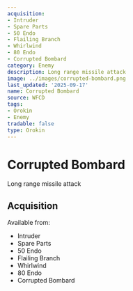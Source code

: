 ```yaml
---
acquisition:
- Intruder
- Spare Parts
- 50 Endo
- Flailing Branch
- Whirlwind
- 80 Endo
- Corrupted Bombard
category: Enemy
description: Long range missile attack
image: ../images/corrupted-bombard.png
last_updated: '2025-09-17'
name: Corrupted Bombard
source: WFCD
tags:
- Orokin
- Enemy
tradable: false
type: Orokin
---
```


# Corrupted Bombard

Long range missile attack

## Acquisition

Available from:
- Intruder
- Spare Parts
- 50 Endo
- Flailing Branch
- Whirlwind
- 80 Endo
- Corrupted Bombard

